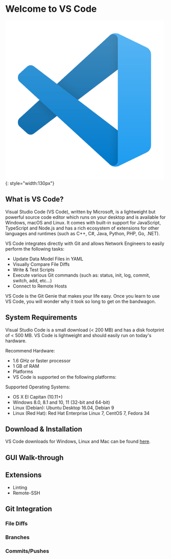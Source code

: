 # Welcome to VS Code

![VS Code Logo](assets/images/vscode_logo.png){: style="width:130px"}

## What is VS Code?

Visual Studio Code (VS Code), written by Microsoft, is a lightweight but powerful source code editor which runs on your desktop and is available for Windows, macOS and Linux. It comes with built-in support for JavaScript, TypeScript and Node.js and has a rich ecosystem of extensions for other languages and runtimes (such as C++, C#, Java, Python, PHP, Go, .NET).

VS Code integrates directly with Git and allows Network Engineers to easily perform the following tasks:

- Update Data Model Files in YAML
- Visually Compare File Diffs
- Write & Test Scripts
- Execute various Git commands (such as: status, init, log, commit, switch, add, etc...)
- Connect to Remote Hosts

VS Code is the Git Genie that makes your life easy.  Once you learn to use VS Code, you will wonder why it took so long to get on the bandwagon.

## System Requirements

Visual Studio Code is a small download (< 200 MB) and has a disk footprint of < 500 MB. VS Code is lightweight and should easily run on today's hardware.

Recommend Hardware:

- 1.6 GHz or faster processor
- 1 GB of RAM
- Platforms
- VS Code is supported on the following platforms:

Supported Operating Systems:

- OS X El Capitan (10.11+)
- Windows 8.0, 8.1 and 10, 11 (32-bit and 64-bit)
- Linux (Debian): Ubuntu Desktop 16.04, Debian 9
- Linux (Red Hat): Red Hat Enterprise Linux 7, CentOS 7, Fedora 34

## Download & Installation

VS Code downloads for Windows, Linux and Mac can be found [here](https://code.visualstudio.com/download).

## GUI Walk-through

## Extensions

- Linting
- Remote-SSH

## Git Integration

### File Diffs

### Branches

### Commits/Pushes
